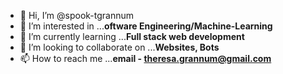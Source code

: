 - 👋 Hi, I’m @spook-tgrannum
- 👀 I’m interested in ...<b>oftware Engineering/Machine-Learning</b>
- 🌱 I’m currently learning ...<b>Full stack web development</b>
- 💞️ I’m looking to collaborate on ...<b>Websites, Bots</b>
- 📫 How to reach me ...<b>email - theresa.grannum@gmail.com</b>

<!---
spook-tgrannum/spook-tgrannum is a ✨ special ✨ repository because its `README.md` (this file) appears on your GitHub profile.
You can click the Preview link to take a look at your changes.
--->
